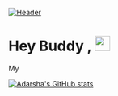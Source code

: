 
[![Header](https://avatars.githubusercontent.com/u/58980785?s=400&u=979da8b775357792c82946a27a3f90599d61197c&v=4 "Header")](https://some-url.dev/)


# Hey Buddy , <img src="https://emojipedia-us.s3.dualstack.us-west-1.amazonaws.com/thumbs/120/apple/285/waving-hand_1f44b.png" width="30px">


My 

[![Adarsha's GitHub stats](https://github-readme-stats.vercel.app/api?username=adarsharegmi)](https://github.com/adarsharegmi/github-readme-stats)
